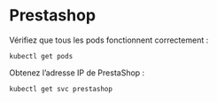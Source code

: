 # Prestashop


Vérifiez que tous les pods fonctionnent correctement :

```
kubectl get pods
```

Obtenez l’adresse IP de PrestaShop :

```
kubectl get svc prestashop
```